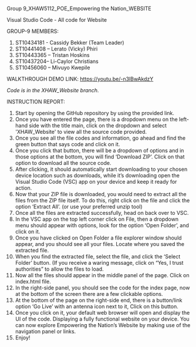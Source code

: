 Group 9_XHAW5112_POE_Empowering the Nation_WEBSITE

Visual Studio Code - All code for Website

GROUP-9 MEMBERS:
1. ST10434181 - Cassidy Bekker (Team Leader)
2. ST10441408 – Lerato (Vicky) Phiri 
3. ST10443365 – Tristan Hoskins 
4. ST10437204– Li-Caylor Christians 
5. ST10456060 – Mivuyo Kwepile

WALKTHROUGH DEMO LINK: https://youtu.be/-n3lBwAkdzY

*Code is in the XHAW_Website branch.*

INSTRUCTION REPORT:

1.	Start by opening the GitHub repository by using the provided link.
2.	Once you have entered the page, there is a dropdown menu on the left-hand side with the title main, click on the dropdown and select 'XHAW_Website' to view all the source code provided.
3.	Once you see all the file codes and information, go ahead and find the green button that says code and click on it.
4.	Once you click that button, there will be a dropdown of options and in those options at the bottom, you will find ‘Download ZIP’. Click on that option to download all the source code.
5.	After clicking, it should automatically start downloading to your chosen device location such as downloads, while it’s downloading open the Visual Studio Code (VSC) app on your device and keep it ready for action.
6.	Now that your ZIP file is downloaded, you would need to extract all the files from the ZIP file itself. To do this, right click on the file and click the option ‘Extract All’. (or use your preferred unzip tool)
7.	Once all the files are extracted successfully, head on back over to VSC.
8.	In the VSC app on the top left corner click on File, then a dropdown menu should appear with options, look for the option ‘Open Folder’, and click on it.
9.	Once you have clicked on Open Folder a file explorer window should appear, and you should see all your files. Locate where you saved the extracted file.
10.	When you find the extracted file, select the file, and click the ‘Select Folder’ button. (If you receive a waring message, click on “Yes, I trust authorities” to allow the files to load.
11.	Now all the files should appear in the middle panel of the page. Click on index.html file.
12.	In the right-side panel, you should see the code for the index page, now at the bottom of the screen there are a few clickable options. 
13.	At the bottom of the page on the right-side end, there is a button/link option ‘Go Live’ with an antenna icon next to it, Click on this button.
14.	Once you click on it, your default web browser will open and display the UI of the code. Displaying a fully functional website on your device. You can now explore Empowering the Nation’s Website by making use of the navigation panel or links.
15.	 Enjoy!


